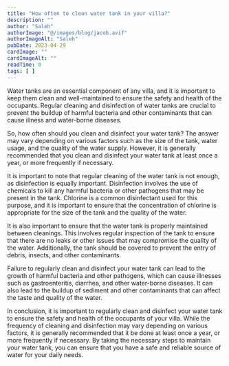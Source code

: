 ```yaml
---
title: "How often to clean water tank in your villa?"
description: ""
author: "Saleh"
authorImage: "@/images/blog/jacob.avif"
authorImageAlt: "Saleh"
pubDate: 2023-04-29
cardImage: ""
cardImageAlt: ""
readTime: 0
tags: [ ]
---
```


Water tanks are an essential component of any villa, and it is important to keep them clean and well-maintained to ensure the safety and health of the occupants. Regular cleaning and disinfection of water tanks are crucial to prevent the buildup of harmful bacteria and other contaminants that can cause illness and water-borne diseases.

So, how often should you clean and disinfect your water tank? The answer may vary depending on various factors such as the size of the tank, water usage, and the quality of the water supply. However, it is generally recommended that you clean and disinfect your water tank at least once a year, or more frequently if necessary.

It is important to note that regular cleaning of the water tank is not enough, as disinfection is equally important. Disinfection involves the use of chemicals to kill any harmful bacteria or other pathogens that may be present in the tank. Chlorine is a common disinfectant used for this purpose, and it is important to ensure that the concentration of chlorine is appropriate for the size of the tank and the quality of the water.

It is also important to ensure that the water tank is properly maintained between cleanings. This involves regular inspection of the tank to ensure that there are no leaks or other issues that may compromise the quality of the water. Additionally, the tank should be covered to prevent the entry of debris, insects, and other contaminants.

Failure to regularly clean and disinfect your water tank can lead to the growth of harmful bacteria and other pathogens, which can cause illnesses such as gastroenteritis, diarrhea, and other water-borne diseases. It can also lead to the buildup of sediment and other contaminants that can affect the taste and quality of the water.

In conclusion, it is important to regularly clean and disinfect your water tank to ensure the safety and health of the occupants of your villa. While the frequency of cleaning and disinfection may vary depending on various factors, it is generally recommended that it be done at least once a year, or more frequently if necessary. By taking the necessary steps to maintain your water tank, you can ensure that you have a safe and reliable source of water for your daily needs.